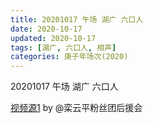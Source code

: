 ```yaml
---
title: 20201017 午场 湖广 六口人 
date: 2020-10-17
updated: 2020-10-17
tags: [湖广, 六口人, 相声]
categories: 庚子年场次(2020) 
---
```


20201017 午场 湖广 六口人 



[视频源1](https://weibo.com/6574451359/JpDzUfY8M) by @栾云平粉丝团后援会